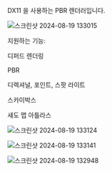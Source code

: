 DX11 을 사용하는 PBR 렌더러입니다.

![스크린샷 2024-08-19 133015](https://github.com/user-attachments/assets/4b4669bc-b661-46d6-a602-cc96cb12ec16)

지원하는 기능:

디퍼드 렌더링

PBR

디렉셔널, 포인트, 스팟 라이트

스카이박스

섀도 맵 아틀라스


![스크린샷 2024-08-19 133124](https://github.com/user-attachments/assets/fb617fa3-6719-4c07-8c8e-3582a4dd242c)

![스크린샷 2024-08-19 133141](https://github.com/user-attachments/assets/9d687972-5d5a-404c-af0f-5f04223c95e2)

![스크린샷 2024-08-19 132948](https://github.com/user-attachments/assets/64a38a64-fa15-4593-9e5b-71093ac4411d)


